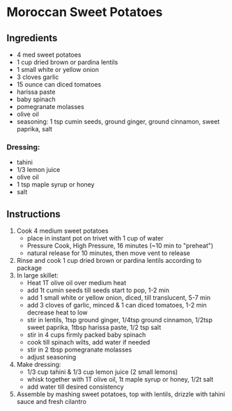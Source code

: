 # Moroccan Sweet Potatoes

## Ingredients

- 4 med sweet potatoes
- 1 cup dried brown or pardina lentils
- 1 small white or yellow onion
- 3 cloves garlic
- 15 ounce can diced tomatoes
- harissa paste
- baby spinach
- pomegranate molasses
- olive oil
- seasoning: 1 tsp cumin seeds, ground ginger, ground cinnamon, sweet paprika, salt

### Dressing: 
- tahini
- 1/3 lemon juice
- olive oil
- 1 tsp maple syrup or honey
- salt

## Instructions

1. Cook 4 medium sweet potatoes
    - place in instant pot on trivet with 1 cup of water
    - Pressure Cook, High Pressure, 16 minutes (~10 min to "preheat")
    - natural release for 10 minutes, then move vent to release
2. Rinse and cook 1 cup dried brown or pardina lentils according to package
3. In large skillet: 
    - Heat 1T olive oil over medium heat
    - add 1t cumin seeds till seeds start to pop, 1-2 min
    - add 1 small white or yellow onion, diced, till translucent, 5-7 min
    - add 3 cloves of garlic, minced & 1 can diced tomatoes, 1-2 min
    decrease heat to low
    - stir in lentils, 1tsp ground ginger, 1/4tsp ground cinnamon, 1/2tsp sweet paprika, 1tbsp harissa paste, 1/2 tsp salt
    - stir in 4 cups firmly packed baby spinach
    - cook till spinach wilts, add water if needed
    - stir in 2 tbsp pomegranate molasses
    - adjust seasoning
4. Make dressing:
    - 1/3 cup tahini & 1/3 cup lemon juice (2 small lemons)
    - whisk together with 1T olive oil, 1t maple syrup or honey, 1/2t salt
    - add water till desired consistency
5. Assemble by mashing sweet potatoes, top with lentils, drizzle with tahini sauce and fresh cilantro
